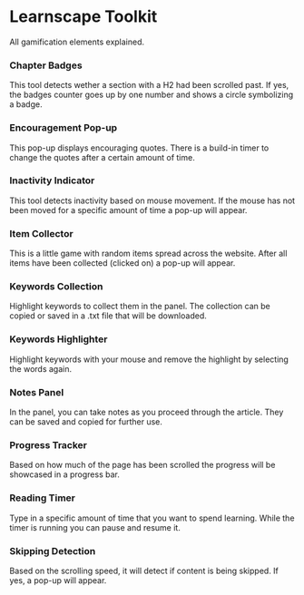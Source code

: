 # Learnscape Toolkit 

All gamification elements explained. 

### Chapter Badges 

This tool detects wether a section with a H2 had been scrolled past. If yes, the badges counter goes up by one number and shows a circle symbolizing a badge.

### Encouragement Pop-up 

This pop-up displays encouraging quotes. There is a build-in timer to change the quotes after a certain amount of time.

### Inactivity Indicator 

This tool detects inactivity based on mouse movement. If the mouse has not been moved for a specific amount of time a pop-up will appear. 

### Item Collector 

This is a little game with random items spread across the website. After all items have been collected (clicked on) a pop-up will appear. 

### Keywords Collection 

Highlight keywords to collect them in the panel. The collection can be copied or saved in a .txt file that will be downloaded. 

### Keywords Highlighter 

Highlight keywords with your mouse and remove the highlight by selecting the words again. 

### Notes Panel 

In the panel, you can take notes as you proceed through the article. They can be saved and copied for further use. 

### Progress Tracker 

Based on how much of the page has been scrolled the progress will be showcased in a progress bar. 

### Reading Timer 

Type in a specific amount of time that you want to spend learning. While the timer is running you can pause and resume it. 

### Skipping Detection 

Based on the scrolling speed, it will detect if content is being skipped. If yes, a pop-up will appear. 